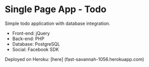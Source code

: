 Single Page App - Todo
=================================

Simple todo application with database integration.  
* Front-end: jQuery  
* Back-end: PHP  
* Database: PostgreSQL  
* Social: Facebook SDK  

Deployed on Heroku: [here] (fast-savannah-1056.herokuapp.com)
